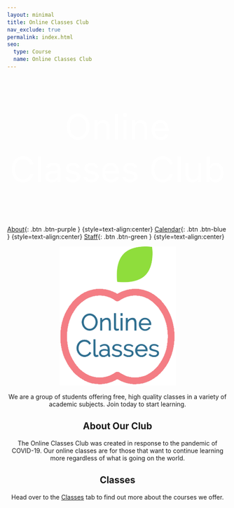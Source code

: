 ```yaml
---
layout: minimal
title: Online Classes Club
nav_exclude: true
permalink: index.html
seo:
  type: Course
  name: Online Classes Club
---
```


<style>
.banner {
    /* The image used */
    background-image: url(https://img.freepik.com/free-photo/beautiful-tree-middle-field-covered-with-grass-with-tree-line-background_181624-29267.jpg);
  }
</style>

<style>
body { margin:0; }
</style>

<center>

<div class="banner">
  <div>
    <p style="font-size:80px; color:white">Online Classes Club</p>
  </div>  
</div>
  
</center>

[About](/about/){: .btn .btn-purple } {style=text-align:center}
[Calendar](/calendar/){: .btn .btn-blue } {style=text-align:center}
[Staff](/staff/){: .btn .btn-green } {style=text-align:center}

<center>
  
  <img src="assets/images/online classes logo.png" alt="OCC Logo">
  
  <p> We are a group of students offering free, high quality classes in a variety of academic subjects. Join today to start learning. </p>
  
  <h2 style="text-align:center"> About Our Club </h2>
  The Online Classes Club was created in response to the pandemic of COVID-19. Our online classes are for those that want to continue learning more regardless of what is   going on the world.

  <h2 style="text-align:center"> Classes </h2>
  Head over to the <a href="/classes/">Classes</a> tab to find out more about the courses we offer.
  
</center>

